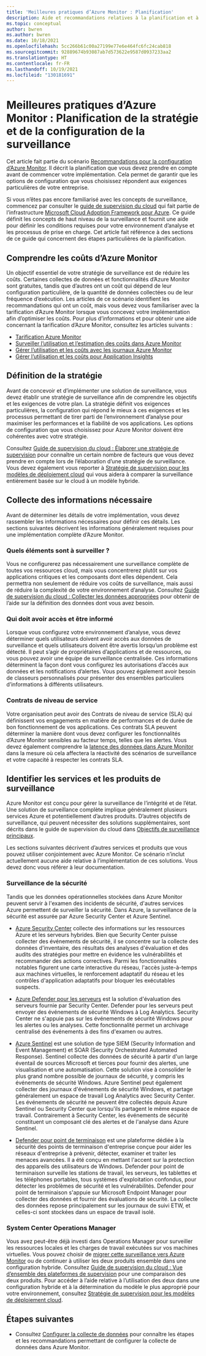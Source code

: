 ```yaml
---
title: 'Meilleures pratiques d’Azure Monitor : Planification'
description: Aide et recommandations relatives à la planification et à la conception avant le déploiement d’Azure Monitor.
ms.topic: conceptual
author: bwren
ms.author: bwren
ms.date: 10/18/2021
ms.openlocfilehash: 5cc266b61c00a27199e77e6e464fc6fc24cab818
ms.sourcegitcommit: 92889674b93087ab7d573622e9587d0937233aa2
ms.translationtype: HT
ms.contentlocale: fr-FR
ms.lasthandoff: 10/19/2021
ms.locfileid: "130181691"
---
```

# <a name="azure-monitor-best-practices---planning-your-monitoring-strategy-and-configuration"></a>Meilleures pratiques d’Azure Monitor : Planification de la stratégie et de la configuration de la surveillance
Cet article fait partie du scénario [Recommandations pour la configuration d’Azure Monitor](best-practices.md). Il décrit la planification que vous devez prendre en compte avant de commencer votre implémentation. Cela permet de garantir que les options de configuration que vous choisissez répondent aux exigences particulières de votre entreprise.

Si vous n’êtes pas encore familiarisé avec les concepts de surveillance, commencez par consulter le [guide de supervision du cloud](/azure/cloud-adoption-framework/manage/monitor) qui fait partie de l’infrastructure [Microsoft Cloud Adoption Framework pour Azure](/cloud-adoption-framework/). Ce guide définit les concepts de haut niveau de la surveillance et fournit une aide pour définir les conditions requises pour votre environnement d’analyse et les processus de prise en charge. Cet article fait référence à des sections de ce guide qui concernent des étapes particulières de la planification.
## <a name="understand-azure-monitor-costs"></a>Comprendre les coûts d’Azure Monitor
Un objectif essentiel de votre stratégie de surveillance est de réduire les coûts. Certaines collectes de données et fonctionnalités d’Azure Monitor sont gratuites, tandis que d’autres ont un coût qui dépend de leur configuration particulière, de la quantité de données collectées ou de leur fréquence d’exécution. Les articles de ce scénario identifient les recommandations qui ont un coût, mais vous devez vous familiariser avec la tarification d’Azure Monitor lorsque vous concevez votre implémentation afin d’optimiser les coûts. Pour plus d’informations et pour obtenir une aide concernant la tarification d’Azure Monitor, consultez les articles suivants :

- [Tarification Azure Monitor](https://azure.microsoft.com/pricing/details/monitor/)
- [Surveiller l’utilisation et l’estimation des coûts dans Azure Monitor](usage-estimated-costs.md)
- [Gérer l’utilisation et les coûts avec les journaux Azure Monitor](logs/manage-cost-storage.md)
- [Gérer l’utilisation et les coûts pour Application Insights](app/pricing.md)

## <a name="define-strategy"></a>Définition de la stratégie
Avant de concevoir et d’implémenter une solution de surveillance, vous devez établir une stratégie de surveillance afin de comprendre les objectifs et les exigences de votre plan. La stratégie définit vos exigences particulières, la configuration qui répond le mieux à ces exigences et les processus permettant de tirer parti de l’environnement d’analyse pour maximiser les performances et la fiabilité de vos applications. Les options de configuration que vous choisissez pour Azure Monitor doivent être cohérentes avec votre stratégie.

Consultez [Guide de supervision du cloud : Élaborer une stratégie de supervision](/azure/cloud-adoption-framework/strategy/monitoring-strategy) pour connaître un certain nombre de facteurs que vous devez prendre en compte lors de l’élaboration d’une stratégie de surveillance. Vous devez également vous reporter à [Stratégie de supervision pour les modèles de déploiement cloud](/azure/cloud-adoption-framework/manage/monitor/cloud-models-monitor-overview) qui vous aidera à comparer la surveillance entièrement basée sur le cloud à un modèle hybride. 

## <a name="gather-required-information"></a>Collecte des informations nécessaire
Avant de déterminer les détails de votre implémentation, vous devez rassembler les informations nécessaires pour définir ces détails. Les sections suivantes décrivent les informations généralement requises pour une implémentation complète d’Azure Monitor.

 ### <a name="what-needs-to-be-monitored"></a>Quels éléments sont à surveiller ?
 Vous ne configurerez pas nécessairement une surveillance complète de toutes vos ressources cloud, mais vous concentrerez plutôt sur vos applications critiques et les composants dont elles dépendent. Cela permettra non seulement de réduire vos coûts de surveillance, mais aussi de réduire la complexité de votre environnement d’analyse. Consultez [Guide de supervision du cloud : Collecter les données appropriées](/azure/cloud-adoption-framework/manage/monitor/data-collection) pour obtenir de l’aide sur la définition des données dont vous avez besoin.

### <a name="who-needs-to-have-access-and-be-notified"></a>Qui doit avoir accès et être informé
Lorsque vous configurez votre environnement d’analyse, vous devez déterminer quels utilisateurs doivent avoir accès aux données de surveillance et quels utilisateurs doivent être avertis lorsqu’un problème est détecté. Il peut s’agir de propriétaires d’applications et de ressources, ou vous pouvez avoir une équipe de surveillance centralisée. Ces informations déterminent la façon dont vous configurez les autorisations d’accès aux données et les notifications d’alertes. Vous pouvez également avoir besoin de classeurs personnalisés pour présenter des ensembles particuliers d’informations à différents utilisateurs.

### <a name="service-level-agreements"></a>Contrats de niveau de service 
Votre organisation peut avoir des Contrats de niveau de service (SLA) qui définissent vos engagements en matière de performances et de durée de bon fonctionnement de vos applications. Ces contrats SLA peuvent déterminer la manière dont vous devez configurer les fonctionnalités d’Azure Monitor sensibles au facteur temps, telles que les alertes. Vous devez également comprendre la [latence des données dans Azure Monitor](logs/data-ingestion-time.md) dans la mesure où cela affectera la réactivité des scénarios de surveillance et votre capacité à respecter les contrats SLA.

## <a name="identify-monitoring-services-and-products"></a>Identifier les services et les produits de surveillance
Azure Monitor est conçu pour gérer la surveillance de l’intégrité et de l’état. Une solution de surveillance complète implique généralement plusieurs services Azure et potentiellement d’autres produits. D’autres objectifs de surveillance, qui peuvent nécessiter des solutions supplémentaires, sont décrits dans le guide de supervision du cloud dans [Objectifs de surveillance principaux](/azure/cloud-adoption-framework/strategy/monitoring-strategy#formulate-monitoring-requirements). 

Les sections suivantes décrivent d’autres services et produits que vous pouvez utiliser conjointement avec Azure Monitor. Ce scénario n’inclut actuellement aucune aide relative à l’implémentation de ces solutions. Vous devez donc vous référer à leur documentation.

### <a name="security-monitoring"></a>Surveillance de la sécurité
Tandis que les données opérationnelles stockées dans Azure Monitor peuvent servir à l'examen des incidents de sécurité, d'autres services Azure permettent de surveiller la sécurité. Dans Azure, la surveillance de la sécurité est assurée par Azure Security Center et Azure Sentinel.

- [Azure Security Center](../security-center/security-center-introduction.md) collecte des informations sur les ressources Azure et les serveurs hybrides. Bien que Security Center puisse collecter des événements de sécurité, il se concentre sur la collecte des données d'inventaire, des résultats des analyses d'évaluation et des audits des stratégies pour mettre en évidence les vulnérabilités et recommander des actions correctives. Parmi les fonctionnalités notables figurent une carte interactive du réseau, l'accès juste-à-temps aux machines virtuelles, le renforcement adaptatif du réseau et les contrôles d'application adaptatifs pour bloquer les exécutables suspects.

- [Azure Defender pour les serveurs](../security-center/azure-defender.md) est la solution d'évaluation des serveurs fournie par Security Center. Defender pour les serveurs peut envoyer des événements de sécurité Windows à Log Analytics. Security Center ne s'appuie pas sur les événements de sécurité Windows pour les alertes ou les analyses. Cette fonctionnalité permet un archivage centralisé des événements à des fins d'examen ou autres.

- [Azure Sentinel](../sentinel/overview.md) est une solution de type SIEM (Security Information and Event Management) et SOAR (Security Orchestrated Automated Response). Sentinel collecte des données de sécurité à partir d'un large éventail de sources Microsoft et tierces pour fournir des alertes, une visualisation et une automatisation. Cette solution vise à consolider le plus grand nombre possible de journaux de sécurité, y compris les événements de sécurité Windows. Azure Sentinel peut également collecter des journaux d'événements de sécurité Windows, et partage généralement un espace de travail Log Analytics avec Security Center. Les événements de sécurité ne peuvent être collectés depuis Azure Sentinel ou Security Center que lorsqu'ils partagent le même espace de travail. Contrairement à Security Center, les événements de sécurité constituent un composant clé des alertes et de l'analyse dans Azure Sentinel.

- [Defender pour point de terminaison](/microsoft-365/security/defender-endpoint/microsoft-defender-endpoint) est une plateforme dédiée à la sécurité des points de terminaison d'entreprise conçue pour aider les réseaux d'entreprise à prévenir, détecter, examiner et traiter les menaces avancées. Il a été conçu en mettant l'accent sur la protection des appareils des utilisateurs de Windows. Defender pour point de terminaison surveille les stations de travail, les serveurs, les tablettes et les téléphones portables, tous systèmes d'exploitation confondus, pour détecter les problèmes de sécurité et les vulnérabilités. Defender pour point de terminaison s'appuie sur Microsoft Endpoint Manager pour collecter des données et fournir des évaluations de sécurité. La collecte des données repose principalement sur les journaux de suivi ETW, et celles-ci sont stockées dans un espace de travail isolé.


### <a name="system-center-operations-manager"></a>System Center Operations Manager
Vous avez peut-être déjà investi dans Operations Manager pour surveiller les ressources locales et les charges de travail exécutées sur vos machines virtuelles. Vous pouvez choisir de [migrer cette surveillance vers Azure Monitor](azure-monitor-operations-manager.md) ou de continuer à utiliser les deux produits ensemble dans une configuration hybride. Consultez [Guide de supervision du cloud : Vue d’ensemble des plateformes de supervision](/azure/cloud-adoption-framework/manage/monitor/platform-overview) pour une comparaison des deux produits. Pour accéder à l’aide relative à l’utilisation des deux dans une configuration hybride et à la détermination du modèle le plus approprié pour votre environnement, consultez [Stratégie de supervision pour les modèles de déploiement cloud](/azure/cloud-adoption-framework/manage/monitor/cloud-models-monitor-overview).



## <a name="next-steps"></a>Étapes suivantes

- Consultez [Configurer la collecte de données](best-practices-data-collection.md) pour connaître les étapes et les recommandations permettant de configurer la collecte de données dans Azure Monitor.